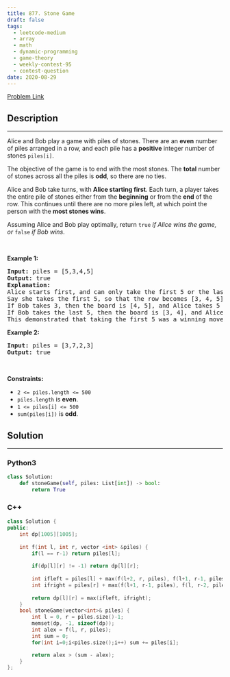 ```yaml
---
title: 877. Stone Game
draft: false
tags: 
  - leetcode-medium
  - array
  - math
  - dynamic-programming
  - game-theory
  - weekly-contest-95
  - contest-question
date: 2020-08-29
---
```


[Problem Link](https://leetcode.com/problems/stone-game/)

## Description

---
<p>Alice and Bob play a game with piles of stones. There are an <strong>even</strong> number of piles arranged in a row, and each pile has a <strong>positive</strong> integer number of stones <code>piles[i]</code>.</p>

<p>The objective of the game is to end with the most stones. The <strong>total</strong> number of stones across all the piles is <strong>odd</strong>, so there are no ties.</p>

<p>Alice and Bob take turns, with <strong>Alice starting first</strong>. Each turn, a player takes the entire pile of stones either from the <strong>beginning</strong> or from the <strong>end</strong> of the row. This continues until there are no more piles left, at which point the person with the <strong>most stones wins</strong>.</p>

<p>Assuming Alice and Bob play optimally, return <code>true</code><em> if Alice wins the game, or </em><code>false</code><em> if Bob wins</em>.</p>

<p>&nbsp;</p>
<p><strong class="example">Example 1:</strong></p>

<pre>
<strong>Input:</strong> piles = [5,3,4,5]
<strong>Output:</strong> true
<strong>Explanation:</strong> 
Alice starts first, and can only take the first 5 or the last 5.
Say she takes the first 5, so that the row becomes [3, 4, 5].
If Bob takes 3, then the board is [4, 5], and Alice takes 5 to win with 10 points.
If Bob takes the last 5, then the board is [3, 4], and Alice takes 4 to win with 9 points.
This demonstrated that taking the first 5 was a winning move for Alice, so we return true.
</pre>

<p><strong class="example">Example 2:</strong></p>

<pre>
<strong>Input:</strong> piles = [3,7,2,3]
<strong>Output:</strong> true
</pre>

<p>&nbsp;</p>
<p><strong>Constraints:</strong></p>

<ul>
	<li><code>2 &lt;= piles.length &lt;= 500</code></li>
	<li><code>piles.length</code> is <strong>even</strong>.</li>
	<li><code>1 &lt;= piles[i] &lt;= 500</code></li>
	<li><code>sum(piles[i])</code> is <strong>odd</strong>.</li>
</ul>


## Solution

---
### Python3
``` py title='stone-game'
class Solution:
    def stoneGame(self, piles: List[int]) -> bool:
        return True
```
### C++
``` cpp title='stone-game'
class Solution {
public:
    int dp[1005][1005];
    
    int f(int l, int r, vector <int> &piles) {
        if(l == r-1) return piles[l];
        
        if(dp[l][r] != -1) return dp[l][r];
        
        int ifleft = piles[l] + max(f(l+2, r, piles), f(l+1, r-1, piles));
        int ifright = piles[r] + max(f(l+1, r-1, piles), f(l, r-2, piles));
        
        return dp[l][r] = max(ifleft, ifright);
    }
    bool stoneGame(vector<int>& piles) {
        int l = 0, r = piles.size()-1;
        memset(dp, -1, sizeof(dp));
        int alex = f(l, r, piles);
        int sum = 0;
        for(int i=0;i<piles.size();i++) sum += piles[i];

        return alex > (sum - alex);
    }
};
```

